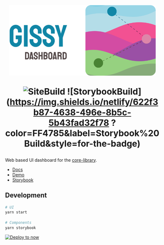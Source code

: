 <h1 align="center">

<img src=".github/Banner.svg" alt="3dLogo" style="width: 50vw;">

![SiteBuild](https://img.shields.io/netlify/6780c0f3-7b91-4108-8397-d6a0f93153d5?color=72DDFA&label=Site%20Build&style=for-the-badge)
![StorybookBuild](https://img.shields.io/netlify/622f3b87-4638-496e-8b5c-5b43fad32f78
?color=FF4785&label=Storybook%20Build&style=for-the-badge)

</h1>

Web based UI dashboard for the [core-library](https://github.com/social-gissy-network/core).

- [Docs](https://docs.gissy.now.sh/)
- [Demo](https://dashboard.gissy.now.sh/)
- [Storybook](https://gissy-dashboard-storybook.netlify.com/)

## Development

```sh
# UI
yarn start

# Components
yarn storybook
```

[![Deploy to now](https://deploy.now.sh/static/button.svg)](https://deploy.now.sh/?repo=https://github.com/social-gissy-network/dashboard)
